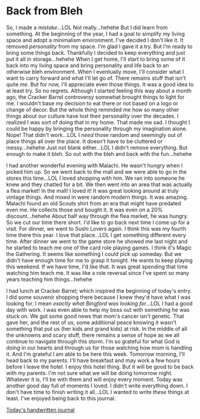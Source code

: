 # Back from Bleh

So, I made a *mistake*...LOL Not really...hehehe But I did learn from something. At the beginning of the year, I had a goal to simplify my living space and adopt a minimalism environment. I've decided I don't like it. It removed *personality* from my space. I'm glad I gave it a try. But I'm ready to bring some things back. Thankfully I decided to keep everything and just put it all in storage...hehehe When I get home, I'll start to bring some of it back into my living space and bring personality and life back to an otherwise bleh environment. When I eventually move, I'll consider what I want to carry forward and what I'll let go of. There remains stuff that isn't quite *me*. But for now, I'll appreciate even those things. It was a good idea to at least try. So no regrets. Although I started feeling this way about a month ago, the Cracker Barrel controversy somewhat brought things to light for me. I wouldn't base my decision to eat there or not based on a logo or change of decor. But the whole thing reminded me how so many other things about our culture have lost their personality over the decades. I realized I was sort of doing that in my home. That made me sad. I thought I could be happy by bringing the personality through my imagination alone. Nope! That didn't work...LOL I *need* those random and seemingly out of place things all over the place. It doesn't have to be cluttered or messy...hehehe Just not blank either...LOL I didn't remove everything. But enough to make it bleh. So out with the bleh and back with the fun...hehehe

I had another wonderful evening with Malachi. He wasn't hungry when I picked him up. So we went back to the mall and we were able to go in the stores this time...LOL I loved shopping with him. We ran into someone he knew and they chatted for a bit. We then went into an area that was actually a flea market! In the mall! I loved it! It was great looking around at truly vintage things. And mixed in were random modern things. It was amazing. Malachi found an old Scouts shirt from an era that might have predated even me. He collects those and bought it. It was even on a 20% discount...hehehe About half way through the flea market, he was hungry. So we cut our time there short. I'd like to go back next time I come up for a visit. For dinner, we went to Sushi Lovers again. I think this was my fourth time there this year. I love that place...LOL I get something different every time. After dinner we went to the game store he showed me last night and he started to teach me one of the card role playing games. I think it's Magic the Gathering. It seems like something I could pick up someday. But we didn't have enough time for me to grasp it tonight. He wants to keep playing this weekend. If we have time, I'd like that. It was great spending that time watching him teach me. It was like a role reversal since I've spent so many years teaching him things...hehehe

I had lunch at Cracker Barrel; which inspired the beginning of today's entry. I did some souvenir shopping there because I knew they'd have what I was looking for. I mean *exactly what Bingford was looking for*...LOL I had a good day with work. I was even able to help my boss out with something he was stuck on. We got some good news that mom's cancer isn't genetic. That gave her, and the rest of us, some additional peace knowing it wasn't something that put us (her kids and grand kids) at risk. In the middle of all the unknowns and scary stuff, there remains a sense of hope as we all continue to navigate through this storm. I'm so grateful for what God is doing in our hearts and through us for those watching how mom is handling it. And I'm grateful I am able to be here this week. Tomorrow morning, I'll head back to my parents. I'll have breakfast and may work a few hours before I leave the hotel. I enjoy this hotel thing. But it will be good to be back with my parents. I'm not sure what we will be doing tomorrow night. Whatever it is, I'll be with them and will enjoy every moment. Today was another good day full of moments I loved. I didn't write everything down. I don't have time to finish writing it all...LOL I wanted to write *these* things at least. I've enjoyed being back to this journal.

[Today's handwritten journal](/media/blog/2025/08/20250827.pdf)